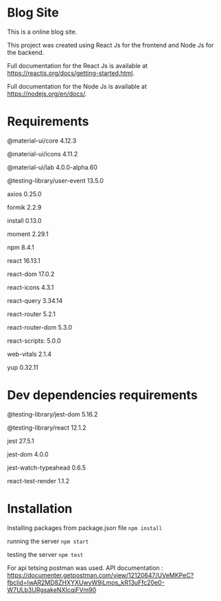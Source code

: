 Blog Site 
===
This is a online blog site.

This project was created using React Js for the frontend and Node Js for the backend.

Full documentation for the React Js is available at https://reactjs.org/docs/getting-started.html.

Full documentation for the Node Js is available at https://nodejs.org/en/docs/.

Requirements
===
@material-ui/core 4.12.3

@material-ui/icons 4.11.2
    
@material-ui/lab 4.0.0-alpha.60
    
@testing-library/user-event 13.5.0

axios 0.25.0
    
formik 2.2.9
    
install 0.13.0
    
moment 2.29.1
    
npm 8.4.1
    
react 16.13.1
    
react-dom 17.0.2
    
react-icons 4.3.1
    
react-query 3.34.14
    
react-router 5.2.1
    
react-router-dom 5.3.0
    
react-scripts: 5.0.0
    
web-vitals 2.1.4
    
yup 0.32.11



Dev dependencies requirements
===
@testing-library/jest-dom 5.16.2

@testing-library/react 12.1.2

jest 27.5.1

jest-dom 4.0.0

jest-watch-typeahead 0.6.5

react-test-render 1.1.2

Installation
===

Installing packages from package.json file
`npm install`

running the server
`npm start`

testing the server
`npm test`

For api tetsing postman was used.
API documentation : https://documenter.getpostman.com/view/12120647/UVeMKPeC?fbclid=IwAR2MD8ZHXYXUwyW9iLmos_kR13uFfc20e0-W7ULb3URgsakeNXIcqjFVm90
